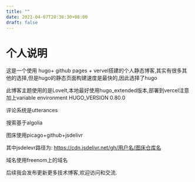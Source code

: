```yaml
---
title: ""
date: 2021-04-07T20:36:30+08:00
draft: false
---
```

# 个人说明

这是一个使用 hugo+ github pages + vervel搭建的个人静态博客,其实有很多其他的选择,但是hugo的静态页面构建速度是最快的,因此选择了hugo

此博客主题使用的是LoveIt,本地最好使用hugo_extended版本,部署到vercel注意加上variable environment HUGO_VERSION 0.80.0

评论系统是utterances

搜索基于algolia

图床使用picago+github+jsdelivr

其中jsdelevr路径为:
https://cdn.jsdelivr.net/gh/用户名/图床仓库名

域名使用freenom上的域名

后续我会发布更新更多技术博客,欢迎访问和交流.


